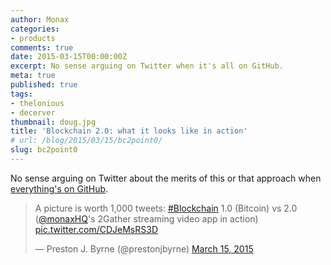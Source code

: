 ```yaml
---
author: Monax
categories:
- products
comments: true
date: 2015-03-15T00:00:00Z
excerpt: No sense arguing on Twitter when it's all on GitHub.
meta: true
published: true
tags:
- thelonious
- decerver
thumbnail: doug.jpg
title: 'Blockchain 2.0: what it looks like in action'
# url: /blog/2015/03/15/bc2point0/
slug: bc2point0
---
```


No sense arguing on Twitter about the merits of this or that approach when [everything's on GitHub](https://github.com/monax/2gather).

<blockquote class="twitter-tweet" lang="en"><p>A picture is worth 1,000 tweets: <a href="https://twitter.com/hashtag/Blockchain?src=hash">#Blockchain</a> 1.0 (Bitcoin) vs 2.0 (<a href="https://twitter.com/monaxHQ">@monaxHQ</a>&#39;s 2Gather streaming video app in action) <a href="http://t.co/CDJeMsRS3D">pic.twitter.com/CDJeMsRS3D</a></p>&mdash; Preston J. Byrne (@prestonjbyrne) <a href="https://twitter.com/prestonjbyrne/status/577211151223754752">March 15, 2015</a></blockquote>
<script async src="//platform.twitter.com/widgets.js" charset="utf-8"></script>
